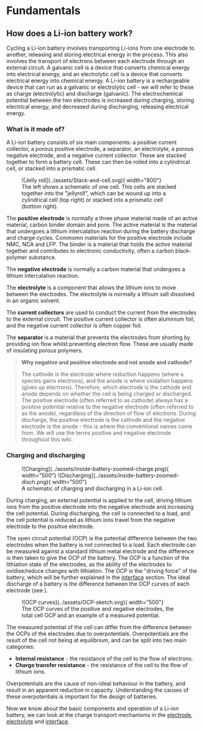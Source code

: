 # Fundamentals

## How does a Li-ion battery work?

Cycling a Li-ion battery involves transporting Li-ions from one electrode to another, releasing and storing electrical energy in the process. This also involves the transport of electrons between each electrode through an external circuit. A galvanic cell is a device that converts chemical energy into electrical energy, and an electrolytic cell is a device that converts electrical energy into chemical energy. A Li-ion battery is a rechargeable device that can run as a galvanic or electrolytic cell - we will refer to these as charge (electrolytic) and discharge (galvanic). The electrochemical potential between the two electrodes is increased during charging, storing electrical energy, and decreased during discharging, releasing electrical energy.

### What is it made of?

A Li-ion battery consists of six main components: a positive current collector, a porous positive electrode, a separator, an electrolyte, a porous negative electrode, and a negative current collector. These are stacked together to form a battery cell. These can then be rolled into a cylindrical cell, or stacked into a prismatic cell.

<!-- Image of jelly roll, cylindrical and prismatic, with labels for each component -->
<figure markdown>
  ![Jelly roll](../assets/Stack-and-cell.svg){ width="800"}
  <figcaption>The left shows a schematic of one cell. This cells are stacked together into the "jellyroll", which can be wound up into a cylindrical cell (top right) or stacked into a prismatic cell (bottom right).</figcaption>
</figure>

The **positive electrode** is normally a three phase material made of an active material, carbon binder domain and pore. The active material is the material that undergoes a lithium intercalation reaction during the battery discharge and charge cycles. Commomn materials for the positive electrode include NMC, NCA and LFP. The binder is a material that holds the active material together and contributes to electronic conductivity, often a carbon black-polymer substance.

The **negative electrode** is normally a carbon material that undergoes a lithium intercalation reaction.

The **electrolyte** is a component that allows the lithium ions to move between the electrodes. The electrolyte is normally a lithium salt dissolved in an organic solvent.

The **current collectors** are used to conduct the current from the electrodes to the external circuit. The positive current collector is often aluminium foil, and the negative current collector is often copper foil.

The **separator** is a material that prevents the electrodes from shorting by providing ion flow whilst preventing electron flow. These are usually made of insulating porous polymers.

> **Why negative and positive electrode and not anode and cathode?**

> The cathode is the electrode where reduction happens (where a species gains electrons), and the anode is where oxidation happens (gives up electrons). Therefore, which electrode is the cathode and anode depends on whether the cell is being charged or discharged. The positive electrode (often referred to as cathode) always has a positive potential relative to the negative electrode (often referred to as the anode), regardless of the direction of flow of electrons. During discharge, the positive electrode is the cathode and the negative electrode is the anode - this is where the conventional names come from. We will use the terms positive and negative electrode throughout this wiki.

### Charging and discharging

<figure markdown>
  ![Charging](../assets/inside-battery-zoomed-charge.png){ width="500"}
  ![Discharging](../assets/inside-battery-zoomed-disch.png){ width="500"}
  <figcaption>A schematic of charging and discharging in a Li-ion cell.</figcaption>
</figure>

During charging, an external potential is applied to the cell, driving lithium ions from the positive electrode into the negative electrode and increasing the cell potential. During discharging, the cell is connected to a load, and the cell potential is reduced as lithium ions travel from the negative electrode to the positive electrode.

The open circuit potential (OCP) is the potential difference between the two electrodes when the battery is not connected to a load. Each electrode can be measured against a standard lithium metal electrode and the difference is then taken to give the OCP of the battery. The OCP is a function of the lithiation state of the electrodes, as the ability of the electrodes to oxidise/reduce changes with lithiation. The OCP is the "driving force" of the battery, which will be further explained in the [interface](../interface/interface.md) section. The ideal discharge of a battery is the difference between the OCP curves of each electrode (see ).

<!-- OCP curves as one minus the other -->
<figure markdown>
  ![OCP curves](../assets/OCP-sketch.svg){ width="500"}
  <figcaption>The OCP curves of the positive and negative electrodes, the total cell OCP and an example of a measured potential.</figcaption>
</figure>

The measured potential of the cell can differ from the difference between the OCPs of the electrodes due to overpotentials. Overpotentials are the result of the cell not being at equilibrium, and can be split into two main categories:

- **Internal resistance** - the resistance of the cell to the flow of electrons.
- **Charge transfer resistance** - the resistance of the cell to the flow of lithium ions.

Overpotentials are the cause of non-ideal behaviour in the battery, and result in an apparent reduction in capacity. Understanding the causes of these overpotentials is important for the design of batteries.

Now we know about the basic components and operation of a Li-ion battery, we can look at the charge transport mechanisms in the [electrode](../electrode/electrode.md), [electrolyte](../electrolyte/electrolyte.md) and [interface](../interface/interface.md).
